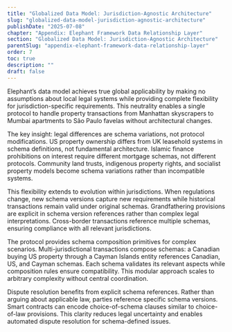 ```yaml
---
title: "Globalized Data Model: Jurisdiction-Agnostic Architecture"
slug: "globalized-data-model-jurisdiction-agnostic-architecture"
publishDate: "2025-07-08"
chapter: "Appendix: Elephant Framework Data Relationship Layer"
section: "Globalized Data Model: Jurisdiction-Agnostic Architecture"
parentSlug: "appendix-elephant-framework-data-relationship-layer"
order: 7
toc: true
description: ""
draft: false
---
```


Elephant’s data model achieves true global applicability by making no assumptions about local legal systems while providing complete flexibility for jurisdiction-specific requirements. This neutrality enables a single protocol to handle property transactions from Manhattan skyscrapers to Mumbai apartments to São Paulo favelas without architectural changes.

The key insight: legal differences are schema variations, not protocol modifications. US property ownership differs from UK leasehold systems in schema definitions, not fundamental architecture. Islamic finance prohibitions on interest require different mortgage schemas, not different protocols. Community land trusts, indigenous property rights, and socialist property models become schema variations rather than incompatible systems.

This flexibility extends to evolution within jurisdictions. When regulations change, new schema versions capture new requirements while historical transactions remain valid under original schemas. Grandfathering provisions are explicit in schema version references rather than complex legal interpretations. Cross-border transactions reference multiple schemas, ensuring compliance with all relevant jurisdictions.

The protocol provides schema composition primitives for complex scenarios. Multi-jurisdictional transactions compose schemas: a Canadian buying US property through a Cayman Islands entity references Canadian, US, and Cayman schemas. Each schema validates its relevant aspects while composition rules ensure compatibility. This modular approach scales to arbitrary complexity without central coordination.

Dispute resolution benefits from explicit schema references. Rather than arguing about applicable law, parties reference specific schema versions. Smart contracts can encode choice-of-schema clauses similar to choice-of-law provisions. This clarity reduces legal uncertainty and enables automated dispute resolution for schema-defined issues.
